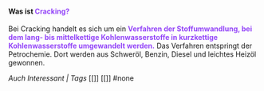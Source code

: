 #### Was ist <span style="color:#9446f8">Cracking?</span>
Bei Cracking handelt es sich um ein **<span style="font-style:FasBold; color:#9446f8">Verfahren der Stoffumwandlung, bei dem lang- bis mittelkettige Kohlenwasserstoffe in kurzkettige Kohlenwasserstoffe umgewandelt werden.</span>** Das Verfahren entspringt der Petrochemie. Dort werden aus Schweröl, Benzin, Diesel und leichtes Heizöl gewonnen.

*Auch Interessant | Tags*
[[]] [[]]
#none 